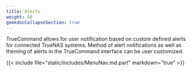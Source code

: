 ```yaml
---
title: Alerts
weight: 50
geekdocCollapseSection: true
---
```


TrueCommand allows for user notification based on custom defined alerts for connected TrueNAS systems.
Method of alert notifications as well as theming of alerts in the TrueCommand interface can be user customized.

{{< include file="static/includes/MenuNav.md.part" markdown="true" >}}
